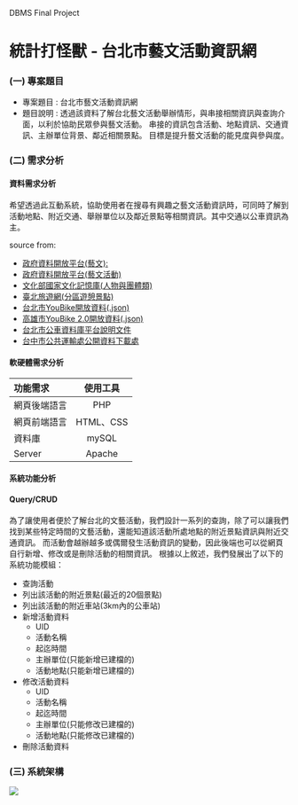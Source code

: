 DBMS Final Project 
# 統計打怪獸 -  台北市藝文活動資訊網

### (一) 專案題目
* 專案題目 : 台北市藝文活動資訊網
* 題目說明 : 
透過該資料了解台北藝文活動舉辦情形，與串接相關資訊與查詢介面，以利於協助民眾參與藝文活動。
串接的資訊包含活動、地點資訊、交通資訊、主辦單位背景、鄰近相關景點。
目標是提升藝文活動的能見度與參與度。

### (二) 需求分析

#### 資料需求分析
希望透過此互動系統，協助使用者在搜尋有興趣之藝文活動資訊時，可同時了解到活動地點、附近交通、舉辦單位以及鄰近景點等相關資訊。其中交通以公車資訊為主。

source from:
* [政府資料開放平台(藝文):](https://data.gov.tw/datasets/search?p=1&size=10&s=dataset_view_times_desc&rft=%E8%97%9D%E6%96%87)
* [政府資料開放平台(藝文活動)](https://data.gov.tw/dataset/6478)
* [文化部國家文化記憶庫(人物與團體類)](https://opendata.culture.tw/frontsite/openData/detail?datasetId=749)
* [臺北旅遊網(分區遊憩景點)](https://www.travel.taipei/zh-tw)
* [台北市YouBike開放資料(.json)](https://tcgbusfs.blob.core.windows.net/blobyoubike/YouBikeTP.json)
* [高雄市YouBike 2.0開放資料(.json)](http://od-oas.kcg.gov.tw/api/service/Get/b4dd9c40-9027-4125-8666-06bef1756092)
* [台北市公車資料庫平台說明文件](https://www-ws.gov.taipei/Download.ashx?u=LzAwMS9VcGxvYWQvNDU4L3JlbGZpbGUvMjI1NDUvNjU1NDM2MC81MjllNmU4Yi1hM2EzLTRjNzktODExOS0wOWUyNDJhMDNmYjcucGRm&n=6Ie65YyX5biCRGF0YS5UYWlwZWnlubPlj7BBUEnoqqrmmI7mlofku7ZfVjUuMC5wZGY%3d&icon=..pdf)
* [台中市公共運輸處公開資料下載處](https://tcrt.taichung.gov.tw/content/index?Parser=1,9,58)


#### 軟硬體需求分析

| 功能需求      |使用工具  |
| :---------  |:------:|
| 網頁後端語言  | PHP    |
| 網頁前端語言  | HTML、CSS   |
| 資料庫       | mySQL  |
| Server      | Apache |

#### 系統功能分析

#### Query/CRUD 
為了讓使用者便於了解台北的文藝活動，我們設計一系列的查詢，除了可以讓我們找到某些特定時間的文藝活動，還能知道該活動所處地點的附近景點資訊與附近交通資訊。
而活動會越辦越多或偶爾發生活動資訊的變動，因此後端也可以從網頁自行新增、修改或是刪除活動的相關資訊。
根據以上敘述，我們發展出了以下的系統功能模組：
- 查詢活動
- 列出該活動的附近景點(最近的20個景點)
- 列出該活動的附近車站(3km內的公車站)
- 新增活動資料
    - UID
    - 活動名稱
    - 起迄時間
    - 主辦單位(只能新增已建檔的)
    - 活動地點(只能新增已建檔的)
- 修改活動資料
    - UID
    - 活動名稱
    - 起迄時間
    - 主辦單位(只能修改已建檔的)
    - 活動地點(只能修改已建檔的)
- 刪除活動資料

### (三) 系統架構
![](https://i.imgur.com/86wCRsP.png)
